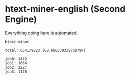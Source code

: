 # htext-miner-english (Second Engine)

Everything doing here is automated.

```
htext-miner

total: 6541/9523 (68.68633833875879%)

job0: 1472
job1: 1666
job2: 2227
job3: 1176
```